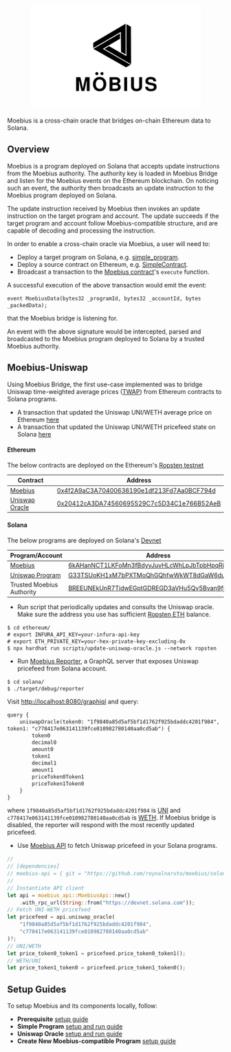 <p align="center"><img src="/assets/transparent-background.png"/></p>
Moebius is a cross-chain oracle that bridges on-chain Ethereum data to Solana.

## Overview
Moebius is a program deployed on Solana that accepts update instructions from
the Moebius authority. The authority key is loaded in Moebius Bridge and listen
for the Moebius events on the Ethereum blockchain. On noticing such an event,
the authority then broadcasts an update instruction to the Moebius program
deployed on Solana.

The update instruction received by Moebius then invokes an update instruction on
the target program and account. The update succeeds if the target program and
account follow Moebius-compatible structure, and are capable of decoding and
processing the instruction.

In order to enable a cross-chain oracle via Moebius, a user will need to:
* Deploy a target program on Solana, e.g. [simple_program](./solana/simple_program/program).
* Deploy a source contract on Ethereum, e.g. [SimpleContract](./ethereum/contracts/SimpleContract.sol).
* Broadcast a transaction to the [Moebius contract](./ethereum/contracts/Moebius.sol)'s `execute` function.

A successful execution of the above transaction would emit the event:
```
event MoebiusData(bytes32 _programId, bytes32 _accountId, bytes _packedData);
```
that the Moebius bridge is listening for.

An event with the above signature would be intercepted, parsed and broadcasted
to the Moebius program deployed to Solana by a trusted Moebius authority.

## Moebius-Uniswap
Using Moebius Bridge, the first use-case implemented was to bridge Uniswap time-weighted average prices ([TWAP](https://uniswap.org/docs/v2/core-concepts/oracles/)) from Ethereum contracts to Solana programs.

* A transaction that updated the Uniswap UNI/WETH average price on Ethereum [here](https://ropsten.etherscan.io/tx/0xeeb5f694327ace7195bd7a71ffe8f42d7941c78ecbf63590be22df6a85cef723)
* A transaction that updated the Uniswap UNI/WETH pricefeed state on Solana [here](https://explorer.solana.com/tx/64bWEPJrG1UPiqktFQ1yXih1kpnnAWUaCAco7vWdxrSjWpEARgLHd5otVfabrNTZvduMHv4PrGJawVprEGGemKjh?cluster=devnet)

#### Ethereum
The below contracts are deployed on the Ethereum's [Ropsten testnet](https://ropsten.etherscan.io/)

| Contract       | Address                                                                                                                       |
|----------------|-------------------------------------------------------------------------------------------------------------------------------|
| [Moebius](ethereum/contracts/Moebius.sol)        | [0x4f2A9aC3A70400636190e1df213Fd7Aa0BCF794d](https://ropsten.etherscan.io/address/0x4f2a9ac3a70400636190e1df213fd7aa0bcf794d) |
| [Uniswap Oracle](ethereum/contracts/UniswapOracle.sol) | [0x20412cA3DA74560695529C7c5D34C1e766B52AeB](https://ropsten.etherscan.io/address/0x20412cA3DA74560695529C7c5D34C1e766B52AeB) |

#### Solana
The below programs are deployed on Solana's [Devnet](https://explorer.solana.com/?cluster=devnet)

| Program/Account   | Address                                                                                                                                         |
|-------------------|-------------------------------------------------------------------------------------------------------------------------------------------------|
| [Moebius](solana/moebius)           | [6kAHanNCT1LKFoMn3fBdyvJuvHLcWhLpJbTpbHpqRiG4](https://explorer.solana.com/address/6kAHanNCT1LKFoMn3fBdyvJuvHLcWhLpJbTpbHpqRiG4?cluster=devnet) |
| [Uniswap Program](solana/uniswap_oracle)   | [G33TSUoKH1xM7bPXTMoQhGQhfwWkWT8dGaW6dunDQoen](https://explorer.solana.com/address/G33TSUoKH1xM7bPXTMoQhGQhfwWkWT8dGaW6dunDQoen?cluster=devnet) |
| Trusted Moebius Authority | [BREEUNEkUnR7TidwEGptGDREGD3aVHu5Qv5Bvan9fjP6](https://explorer.solana.com/address/BREEUNEkUnR7TidwEGptGDREGD3aVHu5Qv5Bvan9fjP6?cluster=devnet) |

* Run script that periodically updates and consults the Uniswap oracle. Make sure the address you use has sufficient [Ropsten ETH](https://faucet.dimensions.network/) balance.
```shell
$ cd ethereum/
# export INFURA_API_KEY=your-infura-api-key
# export ETH_PRIVATE_KEY=your-hex-private-key-excluding-0x
$ npx hardhat run scripts/update-uniswap-oracle.js --network ropsten
```
* Run [Moebius Reporter](solana/reporter), a GraphQL server that exposes Uniswap pricefeed from Solana account.
```shell
$ cd solana/
$ ./target/debug/reporter
```
Visit [http://localhost:8080/graphiql](http://localhost:8080/graphiql) and query:
```
query {
    uniswapOracle(token0: "1f9840a85d5af5bf1d1762f925bdaddc4201f984", token1: "c778417e063141139fce010982780140aa0cd5ab") {
        token0
        decimal0
        amount0
        token1
        decimal1
        amount1
        priceToken0Token1
        priceToken1Token0
    }
}
```
where `1f9840a85d5af5bf1d1762f925bdaddc4201f984` is [UNI](https://ropsten.etherscan.io/token/0x1f9840a85d5af5bf1d1762f925bdaddc4201f984) and `c778417e063141139fce010982780140aa0cd5ab` is [WETH](https://ropsten.etherscan.io/token/0xc778417e063141139fce010982780140aa0cd5ab). If Moebius bridge is disabled, the reporter will respond with the most recently updated pricefeed.

* Use [Moebius API](solana/moebius-api) to fetch Uniswap pricefeed in your Solana programs.
```rust
//
// [dependencies]
// moebius-api = { git = "https://github.com/roynalnaruto/moebius/solana/moebius-api" }
//
// Instantiate API client
let api = moebius_api::MoebiusApi::new()
    .with_rpc_url(String::from("https://devnet.solana.com"));
// Fetch UNI-WETH pricefeed
let pricefeed = api.uniswap_oracle(
    "1f9840a85d5af5bf1d1762f925bdaddc4201f984",
    "c778417e063141139fce010982780140aa0cd5ab"
)?;
// UNI/WETH
let price_token0_token1 = pricefeed.price_token0_token1();
// WETH/UNI
let price_token1_token0 = pricefeed.price_token1_token0();
```

## Setup Guides
To setup Moebius and its components locally, follow:
* **Prerequisite** [setup guide](./PREREQUISITE-SETUP.md)
* **Simple Program** [setup and run guide](./SIMPLE-SETUP.md)
* **Uniswap Oracle** [setup and run guide](./UNISWAP-SETUP.md)
* **Create New Moebius-compatible Program** [setup guide](./NEW-PROGRAM-SETUP.md)
